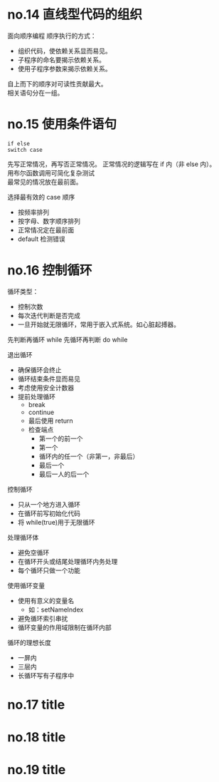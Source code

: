 # no.14 直线型代码的组织

面向顺序编程
顺序执行的方式：

- 组织代码，使依赖关系显而易见。
- 子程序的命名要揭示依赖关系。
- 使用子程序参数来揭示依赖关系。

自上而下的顺序对可读性贡献最大。  
相关语句分在一组。

# no.15 使用条件语句

```
if else
switch case
```

先写正常情况，再写否正常情况。
正常情况的逻辑写在 if 内（非 else 内）。  
用布尔函数调用可简化复杂测试  
最常见的情况放在最前面。

选择最有效的 case 顺序

- 按频率排列
- 按字母、数字顺序排列
- 正常情况定在最前面
- default 检测错误

# no.16 控制循环

循环类型：

- 控制次数
- 每次迭代判断是否完成
- 一旦开始就无限循环，常用于嵌入式系统。如心脏起搏器。

先判断再循环 while
先循环再判断 do while

退出循环

- 确保循环会终止
- 循环结束条件显而易见
- 考虑使用安全计数器
- 提前处理循环
  - break
  - continue
  - 最后使用 return
  - 检查端点
    - 第一个的前一个
    - 第一个
    - 循环内的任一个（非第一，非最后）
    - 最后一个
    - 最后一人的后一个

控制循环

- 只从一个地方进入循环
- 在循环前写初始化代码
- 将 while(true)用于无限循环

处理循环体

- 避免空循环
- 在循环开头或结尾处理循环内务处理
- 每个循环只做一个功能

使用循环变量

- 使用有意义的变量名
  - 如：setNameIndex
- 避免循环索引串扰
- 循环变量的作用域限制在循环内部

循环的理想长度

- 一屏内
- 三层内
- 长循环写有子程序中

# no.17 title

# no.18 title

# no.19 title
